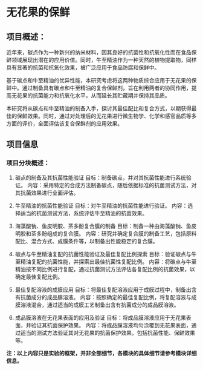 # 无花果的保鲜

## 项目概述：
近年来，碳点作为一种新兴的纳米材料，因其良好的抗菌性和抗氧化性而在食品保鲜领域展现出潜在的应用价值。同时，牛至精油作为一种天然的植物提取物，同样具有显著的抗菌和抗氧化效果，被广泛应用于食品防腐和保鲜中。    

基于碳点和牛至精油的优异性能，本研究考虑将这两种物质综合应用于无花果的保鲜中。通过制备具有碳点和牛至精油的复合保鲜剂，旨在利用两者的协同作用，提高无花果的抗菌能力和抗氧化水平，从而延长其贮藏期并保持其品质。    

本研究将从碳点和牛至精油的制备入手，探讨其最佳配比和复合方式，以期获得最佳的保鲜效果。同时，通过对处理后的无花果进行微生物学、化学和感官品质等多方面的评价，全面评估该复合保鲜剂的应用效果。
## 项目信息

### 项目分块概述： 

1. 碳点的制备及其抗菌性能验证
目标：制备碳点，并对其抗菌性能进行系统验证。
内容：采用特定的合成方法制备碳点，随后依据标准的抗菌测试方法，对其抗菌效果进行全面评估。

2. 牛至精油的抗菌性能验证
目标：对牛至精油的抗菌性能进行验证。
内容：选择适当的抗菌测试方法，系统评估牛至精油的抗菌效果。

3. 海藻酸钠、鱼皮明胶、茶多酚复合膜的制备
目标：制备一种由海藻酸钠、鱼皮明胶和茶多酚组成的复合膜。
内容：研究并确定复合膜的制备工艺，包括原料配比、混合方式、成膜条件等，以制备出性能稳定的复合膜。

4. 碳点与牛至精油复配的抗菌性能验证及最佳复配比例探索
目标：验证碳点与牛至精油复配的抗菌性能，并探索出最佳抗菌性复配比例。
内容：将碳点与牛至精油按不同比例进行复配，通过抗菌测试方法评估各复配比例的抗菌效果，以确定最佳复配比例。

5. 最佳复配溶液的成膜应用
目标：将最佳复配溶液应用于成膜过程中，制备出含有抗菌成分的成品膜溶液。
内容：按照确定的最佳复配比例，将复配溶液与成膜溶液混合，通过适当的成膜工艺制备出含有抗菌成分的成品膜溶液。

6. 成品膜溶液在无花果表面的应用及验证
目标：将成品膜溶液应用于无花果表面，并验证其抗菌保护效果。
内容：将成品膜溶液均匀涂覆到无花果表面，通过适当的测试方法验证其对无花果的抗菌保护效果，包括抗菌性能、保鲜效果等。

**注：以上内容只是实验的框架，并非全部细节，各模块的具体细节请参考模块详细信息。**